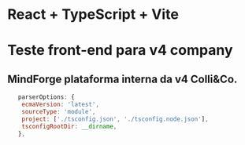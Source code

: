 # React + TypeScript + Vite
# Teste front-end para v4 company


## MindForge plataforma interna da v4 Colli&Co.



```js
   parserOptions: {
    ecmaVersion: 'latest',
    sourceType: 'module',
    project: ['./tsconfig.json', './tsconfig.node.json'],
    tsconfigRootDir: __dirname,
   },
```
